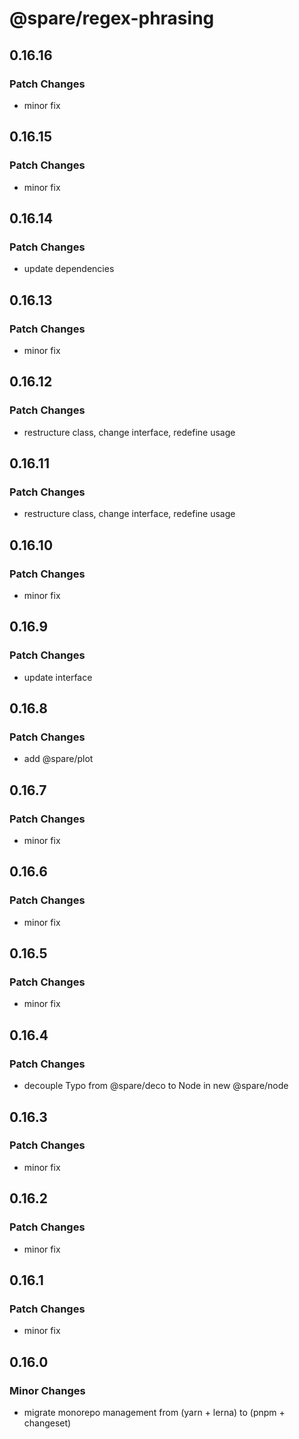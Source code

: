 # @spare/regex-phrasing

## 0.16.16

### Patch Changes

- minor fix

## 0.16.15

### Patch Changes

- minor fix

## 0.16.14

### Patch Changes

- update dependencies

## 0.16.13

### Patch Changes

- minor fix

## 0.16.12

### Patch Changes

- restructure class, change interface, redefine usage

## 0.16.11

### Patch Changes

- restructure class, change interface, redefine usage

## 0.16.10

### Patch Changes

- minor fix

## 0.16.9

### Patch Changes

- update interface

## 0.16.8

### Patch Changes

- add @spare/plot

## 0.16.7

### Patch Changes

- minor fix

## 0.16.6

### Patch Changes

- minor fix

## 0.16.5

### Patch Changes

- minor fix

## 0.16.4

### Patch Changes

- decouple Typo from @spare/deco to Node in new @spare/node

## 0.16.3

### Patch Changes

- minor fix

## 0.16.2

### Patch Changes

- minor fix

## 0.16.1

### Patch Changes

- minor fix

## 0.16.0

### Minor Changes

- migrate monorepo management from (yarn + lerna) to (pnpm + changeset)

